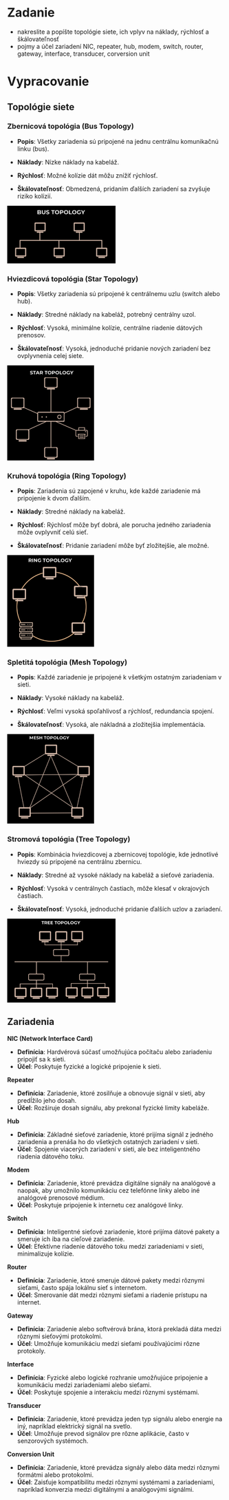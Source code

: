 # Zadanie

- nakreslite a popíšte topológie siete, ich vplyv na náklady, rýchlosť a škálovateľnosť
- pojmy a účel zariadení NIC, repeater, hub, modem, switch, router, gateway, interface, transducer, corversion unit

# Vypracovanie

## Topológie siete

### Zbernicová topológia (Bus Topology)

- **Popis**: Všetky zariadenia sú pripojené na jednu centrálnu komunikačnú linku (bus).

- **Náklady**: Nízke náklady na kabeláž.
- **Rýchlosť**: Možné kolízie dát môžu znížiť rýchlosť.
- **Škálovateľnosť**: Obmedzená, pridaním ďalších zariadení sa zvyšuje riziko kolízií.

<img src="bus.png" width=50%>

### Hviezdicová topológia (Star Topology)

- **Popis**: Všetky zariadenia sú pripojené k centrálnemu uzlu (switch alebo hub).

- **Náklady**: Stredné náklady na kabeláž, potrebný centrálny uzol.
- **Rýchlosť**: Vysoká, minimálne kolízie, centrálne riadenie dátových prenosov.
- **Škálovateľnosť**: Vysoká, jednoduché pridanie nových zariadení bez ovplyvnenia celej siete.

<img src="star.png" width=40%>

### Kruhová topológia (Ring Topology)

- **Popis**: Zariadenia sú zapojené v kruhu, kde každé zariadenie má pripojenie k dvom ďalším.

- **Náklady**: Stredné náklady na kabeláž.
- **Rýchlosť**: Rýchlosť môže byť dobrá, ale porucha jedného zariadenia môže ovplyvniť celú sieť.
- **Škálovateľnosť**: Pridanie zariadení môže byť zložitejšie, ale možné.

<img src="ring.png" width=40%>

### Spletitá topológia (Mesh Topology)

- **Popis**: Každé zariadenie je pripojené k všetkým ostatným zariadeniam v sieti.

- **Náklady**: Vysoké náklady na kabeláž.
- **Rýchlosť**: Veľmi vysoká spoľahlivosť a rýchlosť, redundancia spojení.
- **Škálovateľnosť**: Vysoká, ale nákladná a zložitejšia implementácia.

<img src="mesh.png" width=40%>

### Stromová topológia (Tree Topology)

- **Popis**: Kombinácia hviezdicovej a zbernicovej topológie, kde jednotlivé hviezdy sú pripojené na centrálnu zbernicu.

- **Náklady**: Stredné až vysoké náklady na kabeláž a sieťové zariadenia.
- **Rýchlosť**: Vysoká v centrálnych častiach, môže klesať v okrajových častiach.
- **Škálovateľnosť**: Vysoká, jednoduché pridanie ďalších uzlov a zariadení.

<img src="tree.png" width=50%>

## Zariadenia

**NIC (Network Interface Card)**

- **Definícia**: Hardvérová súčasť umožňujúca počítaču alebo zariadeniu pripojiť sa k sieti.
- **Účel**: Poskytuje fyzické a logické pripojenie k sieti.

**Repeater**

- **Definícia**: Zariadenie, ktoré zosilňuje a obnovuje signál v sieti, aby predĺžilo jeho dosah.
- **Účel**: Rozširuje dosah signálu, aby prekonal fyzické limity kabeláže.

**Hub**

- **Definícia**: Základné sieťové zariadenie, ktoré prijíma signál z jedného zariadenia a prenáša ho do všetkých ostatných zariadení v sieti.
- **Účel**: Spojenie viacerých zariadení v sieti, ale bez inteligentného riadenia dátového toku.

**Modem**

- **Definícia**: Zariadenie, ktoré prevádza digitálne signály na analógové a naopak, aby umožnilo komunikáciu cez telefónne linky alebo iné analógové prenosové médium.
- **Účel**: Poskytuje pripojenie k internetu cez analógové linky.

**Switch**

- **Definícia**: Inteligentné sieťové zariadenie, ktoré prijíma dátové pakety a smeruje ich iba na cieľové zariadenie.
- **Účel**: Efektívne riadenie dátového toku medzi zariadeniami v sieti, minimalizuje kolízie.

**Router**

- **Definícia**: Zariadenie, ktoré smeruje dátové pakety medzi rôznymi sieťami, často spája lokálnu sieť s internetom.
- **Účel**: Smerovanie dát medzi rôznymi sieťami a riadenie prístupu na internet.

**Gateway**

- **Definícia**: Zariadenie alebo softvérová brána, ktorá prekladá dáta medzi rôznymi sieťovými protokolmi.
- **Účel**: Umožňuje komunikáciu medzi sieťami používajúcimi rôzne protokoly.

**Interface**

- **Definícia**: Fyzické alebo logické rozhranie umožňujúce pripojenie a komunikáciu medzi zariadeniami alebo sieťami.
- **Účel**: Poskytuje spojenie a interakciu medzi rôznymi systémami.

**Transducer**

- **Definícia**: Zariadenie, ktoré prevádza jeden typ signálu alebo energie na iný, napríklad elektrický signál na svetlo.
- **Účel**: Umožňuje prevod signálov pre rôzne aplikácie, často v senzorových systémoch.

**Conversion Unit**

- **Definícia**: Zariadenie, ktoré prevádza signály alebo dáta medzi rôznymi formátmi alebo protokolmi.
- **Účel**: Zaisťuje kompatibilitu medzi rôznymi systémami a zariadeniami, napríklad konverzia medzi digitálnymi a analógovými signálmi.
